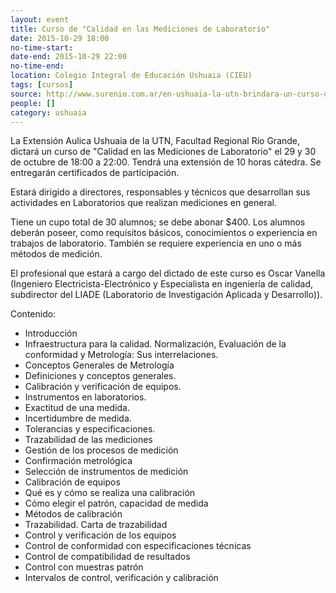 ```yaml
---
layout: event 
title: Curso de "Calidad en las Mediciones de Laboratorio"
date: 2015-10-29 18:00
no-time-start: 
date-end: 2015-10-29 22:00
no-time-end: 
location: Colegio Integral de Educación Ushuaia (CIEU)
tags: [cursos]
source: http://www.surenio.com.ar/en-ushuaia-la-utn-brindara-un-curso-de-calidad-en-las-mediciones-de-laboratorio/
people: []
category: ushuaia
---
```


La Extensión Aulica Ushuaia de la UTN, Facultad Regional Río Grande, dictará un curso de "Calidad en las Mediciones de Laboratorio" el 29 y 30 de octubre de 18:00 a 22:00. Tendrá una extensión de 10 horas cátedra. Se entregarán certificados de participación.

Estará dirigido a directores, responsables y técnicos que desarrollan sus actividades en Laboratorios que realizan mediciones en general. 

Tiene un cupo total de 30 alumnos; se debe abonar $400. Los alumnos deberán poseer, como requisitos básicos, conocimientos o experiencia en trabajos de laboratorio. También se requiere experiencia en uno o más métodos de medición.

El profesional que estará a cargo del dictado de este curso es Oscar Vanella (Ingeniero Electricista-Electrónico y Especialista en ingeniería de calidad, subdirector del LIADE (Laboratorio de Investigación Aplicada y Desarrollo)).

Contenido:

- Introducción
- Infraestructura para la calidad. Normalización, Evaluación de la conformidad y Metrología: Sus interrelaciones.
- Conceptos Generales de Metrología
- Definiciones y conceptos generales.
- Calibración y verificación de equipos.
- Instrumentos en laboratorios.
- Exactitud de una medida.
- Incertidumbre de medida.
- Tolerancias y especificaciones.
- Trazabilidad de las mediciones
- Gestión de los procesos de medición
- Confirmación metrológica
- Selección de instrumentos de medición
- Calibración de equipos
- Qué es y cómo se realiza una calibración
- Cómo elegir el patrón, capacidad de medida
- Métodos de calibración
- Trazabilidad. Carta de trazabilidad
- Control y verificación de los equipos
- Control de conformidad con especificaciones técnicas
- Control de compatibilidad de resultados
- Control con muestras patrón
- Intervalos de control, verificación y calibración